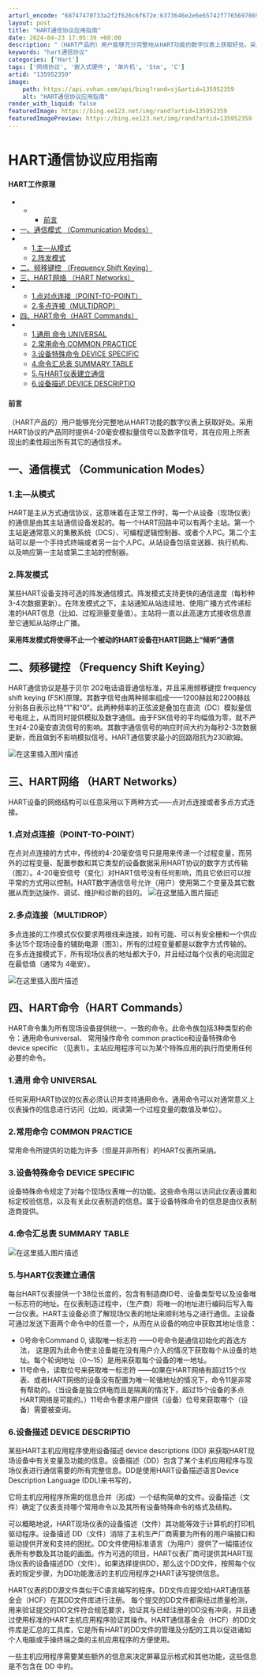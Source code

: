 ```yaml
---
arturl_encode: "68747470733a2f2f626c6f672e:6373646e2e6e65742f77656978696e5f34353039373632362f:61727469636c652f64657461696c732f313335393532333539"
layout: post
title: "HART通信协议应用指南"
date: 2024-04-23 17:05:39 +08:00
description: "（HART产品的）用户能够充分完整地从HART功能的数字仪表上获取好处。采用HART协议的产品同时提"
keywords: "hart通信协议"
categories: ['Hart']
tags: ['网络协议', '嵌入式硬件', '单片机', 'Stm', 'C']
artid: "135952359"
image:
    path: https://api.vvhan.com/api/bing?rand=sj&artid=135952359
    alt: "HART通信协议应用指南"
render_with_liquid: false
featuredImage: https://bing.ee123.net/img/rand?artid=135952359
featuredImagePreview: https://bing.ee123.net/img/rand?artid=135952359
---
```


# HART通信协议应用指南

#### HART工作原理

* + - [前言](#_2)
* [一、通信模式 （Communication Modes）](#_Communication_Modes_4)
* + [1.主—从模式](#1_5)
  + [2.阵发模式](#2_7)
* [二、频移键控 （Frequency Shift Keying）](#_Frequency_Shift_Keying_11)
* [三、HART网络 （HART Networks）](#HART_HART_Networks_16)
* + [1.点对点连接（POINT-TO-POINT）](#1POINTTOPOINT_18)
  + [2.多点连接（MULTIDROP）](#2MULTIDROP_21)
* [四、HART命令（HART Commands）](#HARTHART_Commands_25)
* + [1.通用 命令 UNIVERSAL](#1__UNIVERSAL_27)
  + [2.常用命令 COMMON PRACTICE](#2_COMMON_PRACTICE_29)
  + [3.设备特殊命令 DEVICE SPECIFIC](#3_DEVICE_SPECIFIC_31)
  + [4.命令汇总表 SUMMARY TABLE](#4_SUMMARY_TABLE_33)
  + [5.与HART仪表建立通信](#5HART_35)
  + [6.设备描述 DEVICE DESCRIPTIO](#6_DEVICE_DESCRIPTIO_39)

#### 前言

（HART产品的）用户能够充分完整地从HART功能的数字仪表上获取好处。采用HART协议的产品同时提供4-20毫安模拟量信号以及数字信号，其在应用上所表现出的柔性超出所有其它的通信技术。

## 一、通信模式 （Communication Modes）

### 1.主—从模式

HART是主从方式通信协议，这意味着在正常工作时，每一个从设备（现场仪表）的通信是由其主站通信设备发起的。每一个HART回路中可以有两个主站。第一个主站是通常意义的集散系统（DCS）、可编程逻辑控制器、或者个人PC。第二个主站可以是一个手持式终端或者另一台个人PC。从站设备包括变送器、执行机构、以及响应第一主站或第二主站的控制器。

### 2.阵发模式

某些HART设备支持可选的阵发通信模式。阵发模式支持更快的通信速度（每秒种3-4次数据更新）。在阵发模式之下，主站通知从站连续地、使用广播方式传递标准的HART信息（比如、过程测量变量值）。主站将一直以此高速方式接收信息直至它通知从站停止广播。
  
**采用阵发模式将使得不止一个被动的HART设备在HART回路上“倾听”通信**

## 二、频移键控 （Frequency Shift Keying）

HART通信协议是基于贝尔 202电话语音通信标准，并且采用频移键控 frequency shift keying (FSK)原理。其数字信号由两种频率组成——1200赫兹和2200赫兹分别各自表示比特“1”和“0”。此两种频率的正弦波是叠加在直流（DC）模拟量信号电缆上，从而同时提供模拟及数字通信。由于FSK信号的平均幅值为零，就不产生对4-20毫安直流信号的影响。其数字通信信号的响应时间大约为每秒2-3次数据更新，而且做到不影响模拟信号。HART通信要求最小的回路阻抗为230欧姆。
  
![在这里插入图片描述](https://i-blog.csdnimg.cn/blog_migrate/8b674312037a9b56a480ebd51e39dfa8.png)

## 三、HART网络 （HART Networks）

HART设备的网络结构可以任意采用以下两种方式——点对点连接或者多点方式连接。

### 1.点对点连接（POINT-TO-POINT）

在点对点连接的方式中，传统的4-20毫安信号只是用来传递一个过程变量，而另外的过程变量、配置参数和其它类型的设备数据采用HART协议的数字方式传输（图2）。4-20毫安信号（变化）对HART信号没有任何影响，而且它依旧可以按平常的方式用以控制。HART数字通信信号允许（用户）使用第二个变量及其它数据从而到达操作、调试、维护和诊断的目的。
![在这里插入图片描述](https://i-blog.csdnimg.cn/blog_migrate/876b715ea033150194369336925e2630.png)

### 2.多点连接（MULTIDROP）

多点连接的工作模式仅仅要求两根线来连接，如有可能、可以有安全栅和一个供应多达15个现场设备的辅助电源（图3）。所有的过程变量都是以数字方式传输的。在多点连接模式下，所有现场仪表的地址都大于0，并且经过每个仪表的电流固定在最低值（通常为 4毫安）。
  
![在这里插入图片描述](https://i-blog.csdnimg.cn/blog_migrate/90dc1e5ce51e335393a91557215c5a13.png)

## 四、HART命令（HART Commands）

HART命令集为所有现场设备提供统一、一致的命令。此命令族包括3种类型的命令：通用命令universal、 常用操作命令 common practice和设备特殊命令 device specific （见表1）。主站应用程序可以为某个特殊应用的执行而使用任何必要的命令。

### 1.通用 命令 UNIVERSAL

任何采用HART协议的仪表必须认识并支持通用命令。通用命令可以对通常意义上仪表操作的信息进行访问（比如，阅读第一个过程变量的数值及单位）。

### 2.常用命令 COMMON PRACTICE

常用命令所提供的功能为许多（但是并非所有）的HART仪表所采纳。

### 3.设备特殊命令 DEVICE SPECIFIC

设备特殊命令规定了对每个现场仪表唯一的功能。这些命令用以访问此仪表设置和标定校验信息，以及有关此仪表制造的信息。属于设备特殊命令的信息是由仪表制造商提供。

### 4.命令汇总表 SUMMARY TABLE

![在这里插入图片描述](https://i-blog.csdnimg.cn/blog_migrate/bb52aad53817c1e4440ccc91408c1e8e.png)

### 5.与HART仪表建立通信

每台HART仪表提供一个38位长度的，包含有制造商ID号、设备类型号以及设备唯一标志符的地址。在仪表制造过程中，（生产商）将唯一的地址进行编码后写入每一台仪表。HART主设备必须了解现场仪表的地址来顺利地与之进行通信。主设备可通过发送下面两个命令中的任意一个，从而在从设备的响应中获取其地址信息：

* 0号命令Command 0, 读取唯一标志符 ——0号命令是通信初始化的首选方法， 这是因为此命令使主设备能在没有用户介入的情况下获取每个从设备的地址。每个轮询地址（0～15）是用来获取每个设备的唯一地址。
* 11号命令，读取位号来获取唯一标志符 ——如果在HART网络有超过15个仪表、或者HART网络的设备没有配置为唯一轮循地址的情况下，命令11是非常有帮助的。（当设备是独立供电而且是隔离的情况下，超过15个设备的多点HART网络是可能的。）11号命令要求用户提供（设备）位号来获取哪个（设备）需要被查询。

### 6.设备描述 DEVICE DESCRIPTIO

某些HART主机应用程序使用设备描述 device descriptions (DD) 来获取HART现场设备中有关变量及功能的信息。设备描述（DD）包含了某个主机应用程序与现场仪表进行通信需要的所有完整信息。DD是使用HART设备描述语言Device Description Language (DDL)来书写的，
  
它将主机应用程序所需的信息合并（形成）一个结构简单的文件。设备描述（文件）确定了仪表支持哪个常用命令以及其所有设备特殊命令的格式及结构。

可以概略地说，HART现场仪表的设备描述（文件）其功能等效于计算机的打印机驱动程序。设备描述 DD（文件）消除了主机生产厂商需要为所有的用户端接口和驱动提供开发和支持的困扰。DD文件使用标准语言（为用户）提供了一幅描述仪表所有参数及其功能的画面。作为可选的项目，HART仪表厂商可提供其HART现场仪表的设备描述DD（文件）。如果选择提供DD，那么这个DD文件，按照每个仪表的规定步骤，为DD功能激活的主机应用程序之HART读写提供信息。

HART仪表的DD源文件类似于C语言编写的程序。DD文件应提交给HART通信基金会（HCF）在其DD文件库进行注册。 每个提交的DD文件都需经过质量检测，用来验证提交的DD文件符合规范要求，验证其与已经注册的DD没有冲突，并且通过使用标准的HART主机应用程序验证其操作。HART通信基金会（HCF）的DD文件库是汇总的工具库，它是所有HART的DD文件的管理及分配的工具以促进诸如个人电脑或手操终端之类的主机应用程序的方便使用。

一些主机应用程序需要某些额外的信息来决定屏幕显示格式和其他功能，这些信息是不包含在 DD 中的。